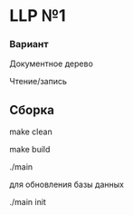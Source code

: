 # LLP №1

### Вариант

Документное дерево

Чтение/запись

## **Сборка**

make clean

make build

./main

для обновления базы данных

./main init
